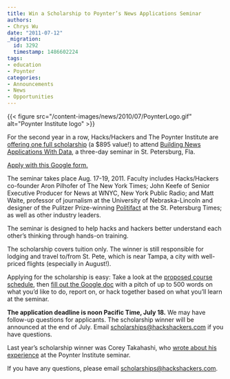 ```yaml
---
title: Win a Scholarship to Poynter’s News Applications Seminar
authors:
- Chrys Wu
date: "2011-07-12"
_migration:
  id: 3292
  timestamp: 1486602224
tags:
- education
- Poynter
categories:
- Announcements
- News
- Opportunities
---
```


{{< figure src="/content-images/news/2010/07/PoynterLogo.gif" alt="Poynter Institute logo" >}}

For the second year in a row, Hacks/Hackers and The Poynter Institute are [offering one full scholarship][1] (a $895 value!) to attend [Building News Applications With Data][2], a three-day seminar in St. Petersburg, Fla.

[Apply with this Google form.][1]

The seminar takes place Aug. 17-19, 2011. Faculty includes Hacks/Hackers co-founder Aron Pilhofer of The New York Times; John Keefe of Senior Executive Producer for News at WNYC, New York Public Radio; and Matt Waite, professor of journalism at the University of Nebraska-Lincoln and designer of the Pulitzer Prize-winning [Politifact][3] at the St. Petersburg Times; as well as other industry leaders.

The seminar is designed to help hacks and hackers better understand each other&#8217;s thinking through hands-on training.

The scholarship covers tuition only. The winner is still responsible for lodging and travel to/from St. Pete, which is near Tampa, a city with well-priced flights (especially in August!).

Applying for the scholarship is easy: Take a look at the [proposed course schedule][4], then [fill out the Google doc][1] with a pitch of up to 500 words on what you&#8217;d like to do, report on, or hack together based on what you&#8217;ll learn at the seminar.

**The application deadline is noon Pacific Time, July 18.** We may have follow-up questions for applicants. The scholarship winner will be announced at the end of July. Email scholarships@hackshackers.com if you have questions.

Last year&#8217;s scholarship winner was Corey Takahashi, who [wrote about his experience][5] at the Poynter Institute seminar.

If you have any questions, please email <scholarships@hackshackers.com>.

 [1]: https://spreadsheets.google.com/spreadsheet/viewform?hl=en_US&formkey=dE1DU2tVQm9TVVdQaU9QMVNVVzluYkE6MQ#gid=0
 [2]: https://about.poynter.org/training/in-person/n432b-11
 [3]: http://www.politifact.com/
 [4]: http://j.mp/row1GU
 [5]: http://hackshackers.com/blog/2010/09/15/return-from-poynters-programming-seminar-thanks-to-hackshackers/